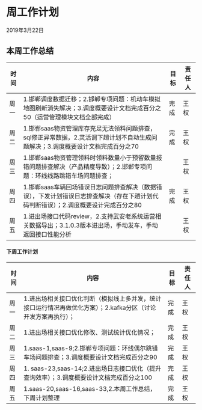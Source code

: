 # 周工作计划

2019年3月22日



## 本周工作总结

| 时间 | 内容                                                         | 目标 | 责任人 |
| ---- | ------------------------------------------------------------ | ---- | ------ |
| 周一 | 1.邯郸调度数据迁移；2.邯郸专项问题：机动车模拟地图刷新消失解决；3.调度概要设计文档完成百分之50（运营管理模块文档全部完成） | 完成 | 王权   |
| 周二 | 1.邯郸saas物资管理库存充足无法领料问题排查，sql修正异常数据，2.灵活调下趟计划不自动生成问题解决；3.调度概要设计文档完成百分之70 | 完成 | 王权   |
| 周三 | 1.邯郸saas物资管理领料时领料数量小于预留数量报错问题排查解决（产品精度导致）；2.邯郸专项问题：环线线路跳错车场问题排查； |      | 王权   |
| 周四 | 1.邯郸saas车辆回场错误日志问题排查解决（数据错误），下发计划错误日志排查解决（存在下趟计划代码判断错误）；2.调度概要设计完成百分之80 | 完成 | 王权   |
| 周五 | 1.进出场接口代码review，2.支持武安老系统运营相关数据导出；3.1.0.3版本进出场，手动发车，手动返回接口性能分析 |      | 王权   |



#### 下周工作计划

| 时间 | 内容                                                         | 目标 | 责任人 |
| ---- | ------------------------------------------------------------ | ---- | ------ |
| 周一 | 1.进出场相关接口优化判断（模拟线上多并发，统计接口运行情况再做优化方案）；2.kafka分区（讨论开发方案再执行）； | 完成 | 王权   |
| 周二 | 1.进出场相关接口优化修改、测试统计优化情况；                 | 完成 | 王权   |
| 周三 | 1.saas-1,saas-9;2.邯郸专项问题：环线偶尔跳错车场问题排查；3.调度概要设计文档完成百分之90 | 完成 | 王权   |
| 周四 | 1. saas-23,saas-14;2.进出场日志接口优化（提升查询效率）；3.调度概要设计文档完成百分之100 | 完成 | 王权   |
| 周五 | 1.saas-20,saas-16,saas-33,2.本周工作总结，下周计划整理       | 完成 | 王权   |